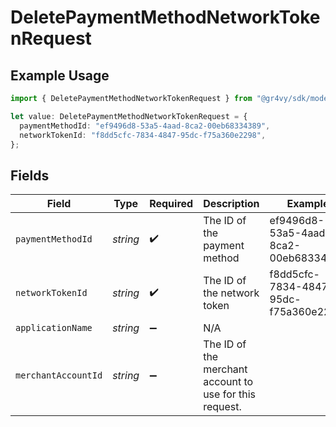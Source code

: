 # DeletePaymentMethodNetworkTokenRequest

## Example Usage

```typescript
import { DeletePaymentMethodNetworkTokenRequest } from "@gr4vy/sdk/models/operations";

let value: DeletePaymentMethodNetworkTokenRequest = {
  paymentMethodId: "ef9496d8-53a5-4aad-8ca2-00eb68334389",
  networkTokenId: "f8dd5cfc-7834-4847-95dc-f75a360e2298",
};
```

## Fields

| Field                                                   | Type                                                    | Required                                                | Description                                             | Example                                                 |
| ------------------------------------------------------- | ------------------------------------------------------- | ------------------------------------------------------- | ------------------------------------------------------- | ------------------------------------------------------- |
| `paymentMethodId`                                       | *string*                                                | :heavy_check_mark:                                      | The ID of the payment method                            | ef9496d8-53a5-4aad-8ca2-00eb68334389                    |
| `networkTokenId`                                        | *string*                                                | :heavy_check_mark:                                      | The ID of the network token                             | f8dd5cfc-7834-4847-95dc-f75a360e2298                    |
| `applicationName`                                       | *string*                                                | :heavy_minus_sign:                                      | N/A                                                     |                                                         |
| `merchantAccountId`                                     | *string*                                                | :heavy_minus_sign:                                      | The ID of the merchant account to use for this request. |                                                         |